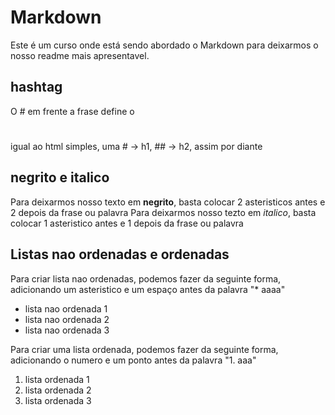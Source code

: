 # Markdown

Este é um curso onde está sendo abordado o Markdown para deixarmos o nosso readme mais apresentavel.

## hashtag 

O # em frente a frase define o <h1></h1> igual ao html simples, uma # -> h1, ## -> h2, assim por diante

## negrito e italico

Para deixarmos nosso texto em **negrito**, basta colocar 2 asteristicos antes e 2 depois da frase ou palavra
Para deixarmos nosso tezto em *italico*, basta colocar 1 asteristico antes e 1 depois da frase ou palavra

## Listas nao ordenadas e ordenadas

Para criar lista nao ordenadas, podemos fazer da seguinte forma, adicionando um asteristico e um espaço antes da palavra "* aaaa"
* lista nao ordenada 1
* lista nao ordenada 2
* lista nao ordenada 3

Para criar uma lista ordenada, podemos fazer da seguinte forma, adicionando o numero e um ponto antes da palavra "1. aaa"
1. lista ordenada 1
2. lista ordenada 2
3. lista ordenada 3
